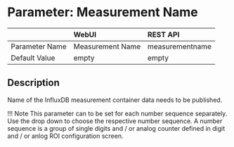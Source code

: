 # Parameter: Measurement Name

|                   | WebUI               | REST API
|:---               |:---                 |:----
| Parameter Name    | Measurement Name    | measurementname
| Default Value     | empty               | empty


## Description

Name of the InfluxDB measurement container data needs to be published.


!!! Note
    This parameter can to be set for each number sequence separately.
    Use the drop down to choose the respective number sequence. 
    A number sequence is a group of single digits and / or analog counter 
    defined in digit and / or anlog ROI configuration screen.
